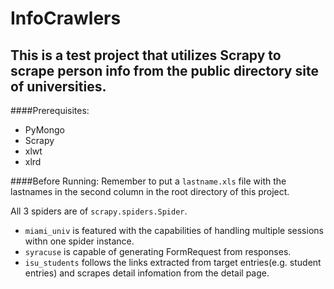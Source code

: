 InfoCrawlers
===

This is a test project that utilizes Scrapy to scrape person info from the public directory site of universities.
---

####Prerequisites:
- PyMongo
- Scrapy
- xlwt
- xlrd


####Before Running:
Remember to put a `lastname.xls` file with the lastnames in the second column in the root directory of this project.


All 3 spiders are of `scrapy.spiders.Spider`.

- `miami_univ` is featured with the capabilities of handling multiple sessions withn one spider instance.
- `syracuse` is capable of generating FormRequest from responses.
- `isu_students` follows the links extracted from target entries(e.g. student entries) and scrapes detail infomation from the detail page.

